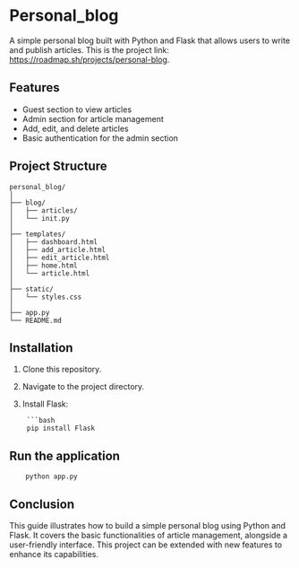 # Personal_blog

A simple personal blog built with Python and Flask that allows users to write and publish articles. 
This is the project link: https://roadmap.sh/projects/personal-blog.


## Features

- Guest section to view articles
- Admin section for article management
- Add, edit, and delete articles
- Basic authentication for the admin section

## Project Structure

    personal_blog/
    │
    ├── blog/
    │   ├── articles/
    │   └── init.py
    │
    ├── templates/
    │   ├── dashboard.html
    │   ├── add_article.html
    │   ├── edit_article.html
    │   ├── home.html
    │   └── article.html
    │
    ├── static/
    │   └── styles.css
    │
    ├── app.py
    └── README.md

## Installation

1. Clone this repository.
2. Navigate to the project directory.
3. Install Flask:
        
        ```bash
        pip install Flask

## Run the application

        python app.py

## Conclusion
This guide illustrates how to build a simple personal blog using Python and Flask. It covers the basic functionalities of article management, alongside a user-friendly interface. This project can be extended with new features to enhance its capabilities.
